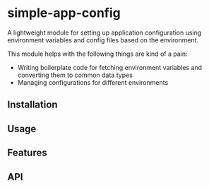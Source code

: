 # simple-app-config
A lightweight module for setting up application configuration using environment variables and config files based on the environment.

This module helps with the following things are kind of a pain:
- Writing boilerplate code for fetching environment variables and converting them to common data types
- Managing configurations for different environments

## Installation

## Usage

## Features

## API
